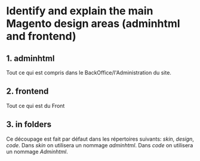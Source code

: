 # Identify and explain the main Magento design areas (adminhtml and frontend)

## 1. adminhtml

Tout ce qui est compris dans le BackOffice/l'Administration du site.

## 2. frontend

Tout ce qui est du Front

## 3. in folders

Ce découpage est fait par défaut dans les répertoires suivants: *skin*, *design*, *code*.
Dans *skin* on utilisera un nommage *adminhtml*.
Dans *code* on utilisera un nommage *Adminhtml*.
